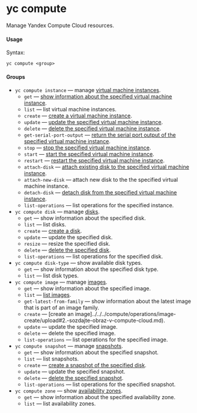 # yc compute

Manage Yandex Compute Cloud resources.

#### Usage

Syntax:

`yc compute <group>`

#### Groups

- `yc compute instance` — manage [virtual machine instances](../../../compute/concepts/vm.md).
    - `get` — [show information about the specified virtual machine instance](../../../compute/operations/vm-info/get-info.md).
    - `list` — list virtual machine instances.
    - `create` — [create a virtual machine instance](../../../compute/operations/vm-create/create-linux-vm.md).
    - `update` — [update the specified virtual machine instance](../../../compute/operations/vm-control/vm-update.md).
    - `delete` — [delete the specified virtual machine instance](../../../compute/operations/vm-control/vm-delete.md).
    - `get-serial-port-output` — [return the serial port output of the specified virtual machine instance](../../../compute/operations/vm-info/get-serial-port-output.md).
    - `stop` — [stop the specified virtual machine instance](../../../compute/operations/vm-control/vm-stop-and-start.md#stop).
    - `start` — [start the specified virtual machine instance](../../../compute/operations/vm-control/vm-stop-and-start.md#start).
    - `restart` — [restart the specified virtual machine instance](../../../compute/operations/vm-control/vm-stop-and-start.md#restart).
    - `attach-disk` — [attach existing disk to the specified virtual machine instance](../../../compute/operations/vm-control/vm-attach-disk.md).
    - `attach-new-disk` — attach new disk to the the specified virtual machine instance.
    - `detach-disk` — [detach disk from the specified virtual machine instance](../../../compute/operations/vm-control/vm-detach-disk.md).
    - `list-operations` — list operations for the specified instance.
- `yc compute disk` — manage [disks](../../../compute/concepts/disk.md).
    - `get` — show information about the specified disk.
    - `list` — list disks.
    - `create` — [create a disk](../../../compute/operations/disk-create/empty.md).
    - `update` — update the specified disk.
    - `resize` — resize the specified disk.
    - `delete` — [delete the specified disk](../../../compute/operations/disk-control/delete.md).
    - `list-operations` — list operations for the specified disk.
- `yc compute disk-type` — show available disk types.
    - `get` — show information about the specified disk type.
    - `list` — list disk types.
- `yc compute image` — manage [images](../../../compute/concepts/image.md).
    - `get` — show information about the specified image.
    - `list` — [list images](../../../compute/operations/images-with-pre-installed-software/get-list.md).
    - `get-latest-from-family` — show information about the latest image that is part of an image family.
    - `create` — [create an image]../../../compute/operations/image-create/upload#2.-sozdajte-obraz-v-compute-cloud.md).
    - `update` — update the specified image.
    - `delete` — delete the specified image.
    - `list-operations` — list operations for the specified image.
- `yc compute snapshot` — manage [snapshots](../../../compute/concepts/snapshot.md).
    - `get` — show information about the specified snapshot.
    - `list` — list snapshots.
    - `create` — [create a snapshot of the specified disk](../../../compute/operations/disk-control/create-snapshot.md).
    - `update` — update the specified snapshot.
    - `delete` — [delete the specified snapshot](../../../compute/operations/snapshot-control/delete.md).
    - `list-operations` — list operations for the specified snapshot.
- `yc compute zone` — show [availability zones](../../../overview/concepts/geo-scope.md).
    - `get` — show information about the specified availability zone.
    - `list` — list availability zones.
